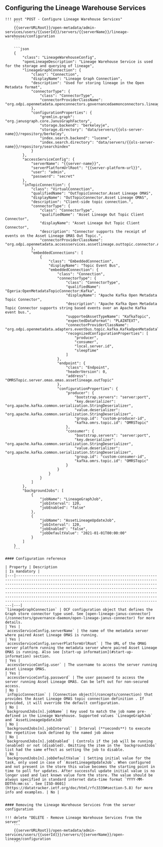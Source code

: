 <!-- SPDX-License-Identifier: CC-BY-4.0 -->
<!-- Copyright Contributors to the Egeria project. -->

## Configuring the Lineage Warehouse Services

    !!! post "POST - Configure Lineage Warehouse Services"
        ```
        {{serverURLRoot}}/open-metadata/admin-services/users/{{userId}}/servers/{{serverName}}/lineage-warehouse/configuration
        ```
    
        ```json
        {
            "class": "LineageWarehouseConfig",
            "openLineageDescription": "Lineage Warehouse Service is used for the storage and querying of lineage",
            "lineageGraphConnection": {
                "class": "Connection",
                "displayName": "Lineage Graph Connection",
                "description": "Used for storing lineage in the Open Metadata format",
                "connectorType": {
                    "class": "ConnectorType",
                    "connectorProviderClassName": "org.odpi.openmetadata.openconnectors.governancedaemonconnectors.lineagewarehouseconnectors.janusconnector.graph.LineageGraphConnectorProvider"
                },
                "configurationProperties": {
                    "gremlin.graph": "org.janusgraph.core.JanusGraphFactory",
                    "storage.backend": "berkeleyje",
                    "storage.directory": "data/servers/{{ols-server-name}}/repository/berkeley",
                    "index.search.backend": "lucene",
                    "index.search.directory": "data/servers/{{ols-server-name}}/repository/searchindex"
                }
            },
            "accessServiceConfig": {
                "serverName": "{{server-name}}",
                "serverPlatformUrlRoot": "{{server-platform-url}}",
                "user": "admin",
                "password": "secret"
            },
            "inTopicConnection": {
                "class": "VirtualConnection",
                "qualifiedName": "OutTopicConnector.Asset Lineage OMAS",
                "displayName": "OutTopicConnector.Asset Lineage OMAS",
                "description": "Client-side topic connection.",
                "connectorType": {
                    "class": "ConnectorType",
                    "qualifiedName": "Asset Lineage Out Topic Client Connector",
                    "displayName": "Asset Lineage Out Topic Client Connector",
                    "description": "Connector supports the receipt of events on the Asset Lineage OMAS Out Topic.",
                    "connectorProviderClassName": "org.odpi.openmetadata.accessservices.assetlineage.outtopic.connector.AssetLineageOutTopicClientProvider"
                },
                "embeddedConnections": [
                    {
                        "class": "EmbeddedConnection",
                        "displayName": "Topic Event Bus",
                        "embeddedConnection": {
                            "class": "Connection",
                            "connectorType": {
                                "class": "ConnectorType",
                                "qualifiedName": "Egeria:OpenMetadataTopicConnector:Kafka",
                                "displayName": "Apache Kafka Open Metadata Topic Connector",
                                "description": "Apache Kafka Open Metadata Topic Connector supports string based events over an Apache Kafka event bus.",
                                "supportedAssetTypeName": "KafkaTopic",
                                "expectedDataFormat": "PLAINTEXT",
                                "connectorProviderClassName": "org.odpi.openmetadata.adapters.eventbus.topic.kafka.KafkaOpenMetadataTopicProvider"
                                "recognizedConfigurationProperties": [
                                    "producer",
                                    "consumer",
                                    "local.server.id",
                                    "sleepTime"
                                ]
                            },
                            "endpoint": {
                                "class": "Endpoint",
                                "headerVersion": 0,
                                "address": "OMRSTopic.server.omas.omas.assetlineage.outTopic"
                            },
                            "configurationProperties": {
                                "producer": {
                                    "bootstrap.servers": "server:port",
                                    "key.deserializer": "org.apache.kafka.common.serialization.StringDeserializer",
                                    "value.deserializer": "org.apache.kafka.common.serialization.StringDeserializer",
                                    "group.id": "custom-producer-id",
                                    "kafka.omrs.topic.id": "OMRSTopic"
                                },
                                "consumer": {
                                    "bootstrap.servers": "server:port",
                                    "key.deserializer": "org.apache.kafka.common.serialization.StringDeserializer",
                                    "value.deserializer": "org.apache.kafka.common.serialization.StringDeserializer",
                                    "group.id": "custom-consumer-id",
                                    "kafka.omrs.topic.id": "OMRSTopic"
                                }
                            }
                        }
                    }
                ]
            },
            "backgroundJobs": [
                {
                    "jobName": "LineageGraphJob",
                    "jobInterval": 120,
                    "jobEnabled": "false"
                },
                {
                    "jobName": "AssetLineageUpdateJob",
                    "jobInterval": 120,
                    "jobEnabled": "false",
                    "jobDefaultValue": "2021-01-01T00:00:00"
                }
            ]
        }
        ```
    
    #### Configuration reference
    
    | Property | Description                                                                                                                                                                                                                                                                                                                                                                                                                                                                                            | Is mandatory |
    |---|--------------------------------------------------------------------------------------------------------------------------------------------------------------------------------------------------------------------------------------------------------------------------------------------------------------------------------------------------------------------------------------------------------------------------------------------------------------------------------------------------------|---|
    `lineageGraphConnection` | OCF configuration object that defines the Graph store connector type used. See [open-lineage-janus-connector](/connectors/governance-daemon/open-lineage-janus-connector) for more details.                                                                                                                                                                                                                                                                                                            | Yes |
    `accessServiceConfig.serverName` | the name of the metadata server where paired Asset Lineage OMAS is running.                                                                                                                                                                                                                                                                                                                                                                                                                            | Yes |
    `accessServiceConfig.serverPlatformUrlRoot` | The URL of the OMAG server platform running the metadata server where paired Asset Lineage OMAS is running. Also see [start-up information](#start-up-information) section.                                                                                                                                                                                                                                                                                                                            | Yes |
    `accessServiceConfig.user` | The username to access the server running Asset Lineage OMAS.                                                                                                                                                                                                                                                                                                                                                                                                                                          | Yes |
    `accessServiceConfig.password` | The user password to access the server running Asset Lineage OMAS. Can be left out for non-secured access.                                                                                                                                                                                                                                                                                                                                                                                             | No |
    `inTopicConnection` | [Connection object](/concepts/connection) that provides the Asset Lineage OMAS topic connection definition . If provided, it will override the default configuration.                                                                                                                                                                                                                                                                                                                                  | No |
    `backgroundJobs[n].jobName` | Key used to match the job name pre-defined in the Lineage Warehouse. Supported values `LineageGraphJob` and `AssetLineageUpdateJob`                                                                                                                                                                                                                                                                                                                                                                  | No |
    `backgroundJobs[n].jobInterval` | Interval (**seconds**) to execute the repetitive task defined by the named job above                                                                                                                                                                                                                                                                                                                                                                                                                   | No |
    `backgroundJobs[n].jobEnabled` | Controls if the job will be running (enabled) or not (disabled). Omitting the item in the `backgroundJobs` list had the same effect as setting the job to disable.                                                                                                                                                                                                                                                                                                                                     | No |
    `backgroundJobs[n].jobDefaultValue` | Setting initial value for the task, only used in case of `AssetLineageUpdateJob`. When configured and not present in the store this value becomes the starting point in time to poll for updates. After successful update initial value is no longer used and last known value form the store. The value should be always specified in standard internet data-time format `YYYY-MM-DDThh:mm:ss`. See [ISO-8601](https://datatracker.ietf.org/doc/html/rfc3339#section-5.8) for more info and examples. | No |
     
    
    #### Removing the Lineage Warehouse Services from the server configuration
    
    !!! delete "DELETE - Remove Lineage Warehouse Services from the server"
        ```
        {{serverURLRoot}}/open-metadata/admin-services/users/{{userId]}}/servers/{{serverName}}/open-lineage/configuration
        ```